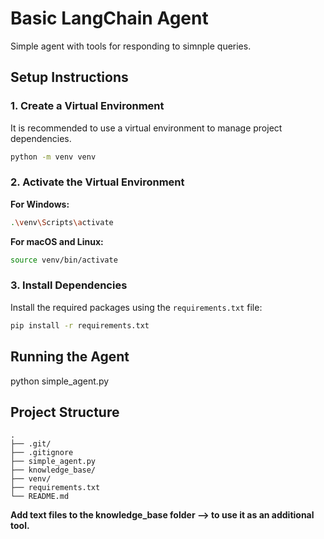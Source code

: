# Basic LangChain Agent 

Simple agent with tools for responding to simnple queries.

## Setup Instructions

### 1. Create a Virtual Environment

It is recommended to use a virtual environment to manage project dependencies.

```bash
python -m venv venv
```

### 2. Activate the Virtual Environment

**For Windows:**

```bash
.\venv\Scripts\activate
```

**For macOS and Linux:**

```bash
source venv/bin/activate
```

### 3. Install Dependencies

Install the required packages using the `requirements.txt` file:

```bash
pip install -r requirements.txt
```

## Running the Agent

python simple_agent.py

## Project Structure

```
.
├── .git/
├── .gitignore
├── simple_agent.py
├── knowledge_base/
├── venv/
├── requirements.txt
└── README.md
``` 

**Add text files to the knowledge_base folder --> to use it as an additional tool.**